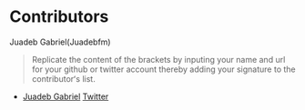 # Contributors

Juadeb Gabriel(Juadebfm)

> Replicate the content of the brackets by inputing your name and url for your github or twitter account thereby adding your signature to the contributorʻs list.

- [Juadeb Gabriel](https://github.com/Juadebfm) [Twitter](https://twitter.com/Juadeb1)
